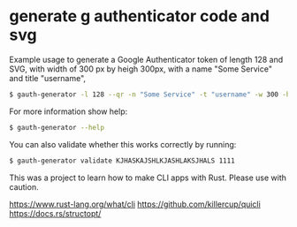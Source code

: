 # generate g authenticator code and svg

Example usage to generate a Google Authenticator token of length 128 and SVG, with width of 300 px by heigh 300px,
with a name "Some Service" and title "username", 

```bash
$ gauth-generator -l 128 --qr -n "Some Service" -t "username" -w 300 -h 300 --ecl Low 
```

For more information show help:

```bash
$ gauth-generator --help
```

You can also validate whether this works correctly by running:

```bash
$ gauth-generator validate KJHASKAJSHLKJASHLAKSJHALS 1111
```


This was a project to learn how to make CLI apps with Rust. Please use with caution.

https://www.rust-lang.org/what/cli
https://github.com/killercup/quicli
https://docs.rs/structopt/